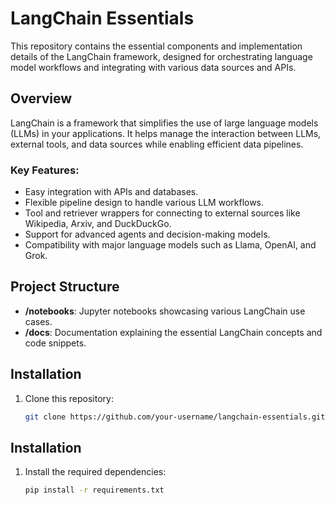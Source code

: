 # LangChain Essentials

This repository contains the essential components and implementation details of the LangChain framework, designed for orchestrating language model workflows and integrating with various data sources and APIs.

## Overview

LangChain is a framework that simplifies the use of large language models (LLMs) in your applications. It helps manage the interaction between LLMs, external tools, and data sources while enabling efficient data pipelines.

### Key Features:
- Easy integration with APIs and databases.
- Flexible pipeline design to handle various LLM workflows.
- Tool and retriever wrappers for connecting to external sources like Wikipedia, Arxiv, and DuckDuckGo.
- Support for advanced agents and decision-making models.
- Compatibility with major language models such as Llama, OpenAI, and Grok.

## Project Structure


- **/notebooks**: Jupyter notebooks showcasing various LangChain use cases.
- **/docs**: Documentation explaining the essential LangChain concepts and code snippets.


## Installation

1. Clone this repository:
   ```bash
   git clone https://github.com/your-username/langchain-essentials.git

## Installation

1. Install the required dependencies:
   ```bash
   pip install -r requirements.txt



